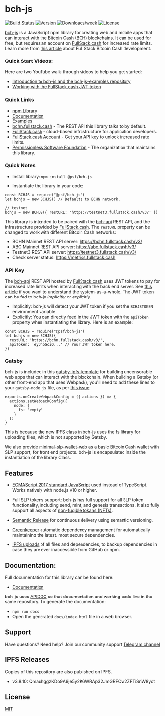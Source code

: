 # bch-js

[![Build Status](https://travis-ci.org/Permissionless-Software-Foundation/bch-js.svg?branch=master)](https://travis-ci.org/Permissionless-Software-Foundation/bch-js)
[![Version](https://img.shields.io/npm/v/@psf/bch-js)](https://www.npmjs.com/package/@psf/bch-js)
[![Downloads/week](https://img.shields.io/npm/dw/@psf/bch-js)](https://npmjs.org/package/@psf/bch-js)
[![License](https://img.shields.io/npm/l/@psf/bch-js)](https://github.com/Permissionless-Software-Foundation/bch-js/blob/master/LICENSE.md)

[bch-js](https://www.npmjs.com/package/@psf/bch-js) is a JavaScript npm library for creating web and mobile apps that can interact with the Bitcoin Cash (BCH) blockchains. It can be used for free, but requires an account on [FullStack.cash](https://fullstack.cash) for increased rate limits. Learn more from [this article](https://troutsblog.com/research/bitcoin-cash/how-to-bch-full-stack-developer) about Full Stack Bitcoin Cash development.

### Quick Start Videos:

Here are two YouTube walk-through videos to help you get started:

- [Introduction to bch-js and the bch-js-examples repository](https://youtu.be/GD2i1ZUiyrk)
- [Working with the FullStack.cash JWT token](https://youtu.be/GD2i1ZUiyrk)

### Quick Links

- [npm Library](https://www.npmjs.com/package/@psf/bch-js)
- [Documentation](https://bchjs.fullstack.cash/)
- [Examples](https://github.com/Permissionless-Software-Foundation/bch-js-examples)
- [bchn.fullstack.cash](https://bchn.fullstack.cash) - The REST API this library talks to by default.
- [FullStack.cash](https://fullstack.cash) - cloud-based infrastructure for application developers.
- [FullStack.cash Account](https://fullstack.cash/login) - Get your API key to unlock increased rate limits.
- [Permissionless Software Foundation](https://psfoundation.cash) - The organization that maintains this library.

### Quick Notes

- Install library: `npm install @psf/bch-js`

- Instantiate the library in your code:

```
const BCHJS = require("@psf/bch-js")
let bchjs = new BCHJS() // Defaults to BCHN network.

// testnet
bchjs = new BCHJS({ restURL: 'https://testnet3.fullstack.cash/v3/' })
```

This library is intended to be paired with
the [bch-api](https://github.com/Permissionless-Software-Foundation/bch-api) REST API, and the infrastructure provided by [FullStack.cash](https://fullstack.cash). The `restURL` property can be changed to work with different Bitcoin Cash networks:

- BCHN Mainnet REST API server: https://bchn.fullstack.cash/v3/
- ABC Mainnet REST API server: https://abc.fullstack.cash/v3/
- Testnet3 REST API server: https://testnet3.fullstack.cash/v3/
- Check server status: https://metrics.fullstack.cash

### API Key

The [bch-api](https://github.com/Permissionless-Software-Foundation/bch-api) REST API hosted by [FullStack.cash](https://fullstack.cash) uses JWT tokens to pay for increased
rate limits when interacting with the back end server. See [this article](https://troutsblog.com/research/bitcoin-cash/how-to-bch-full-stack-developer) if you want to understand the system-as-a-whole. The JWT token can be fed to bch-js _implicitly_ or _explicitly_.

- Implicitly: bch-js will detect your JWT token if you set the `BCHJSTOKEN` environment variable.
- Explicitly: You can directly feed in the JWT token with the `apiToken` property when instantiating the library. Here is an example:

```
const BCHJS = require("@psf/bch-js")
let bchjs = new BCHJS({
  restURL: 'https://bchn.fullstack.cash/v3/',
  apiToken: 'eyJhbGciO...' // Your JWT token here.
})
```

### Gatsby

bch-js is included in this [gatsby-ipfs-template](https://github.com/Permissionless-Software-Foundation/gatsby-ipfs-template) for building uncensorable web apps that can interact with the blockchain. When building a Gatsby (or other front-end app that uses Webpack), you'll need to add these lines to your `gatsby-node.js` file, as per [this issue](https://github.com/gatsbyjs/gatsby/issues/564):

```
exports.onCreateWebpackConfig = ({ actions }) => {
  actions.setWebpackConfig({
    node: {
      fs: 'empty'
    }
  })
}
```

This is because the new IPFS class in bch-js uses the fs library for uploading files, which is not supported by Gatsby.

We also provide [minimal-slp-wallet-web](https://www.npmjs.com/package/minimal-slp-wallet-web) as a basic Bitcoin Cash wallet with SLP support, for front end projects. bch-js is encapsulated inside the instantiation of the library Class.

## Features

- [ECMAScript 2017 standard JavaScript](https://en.wikipedia.org/wiki/ECMAScript#8th_Edition_-_ECMAScript_2017) used instead of TypeScript. Works
  natively with node.js v10 or higher.

- Full SLP tokens support: bch-js has full support for all SLP token functionality, including send, mint, and genesis transactions. It also fully support all aspects of [non-fugible tokans (NFTs)](https://www.youtube.com/watch?v=vvlpYUx6HRs).

- [Semantic Release](https://github.com/semantic-release/semantic-release) for
  continuous delivery using semantic versioning.

- [Greenkeeper](https://greenkeeper.io/) automatic dependency management for
  automatically maintaining the latest, most secure dependencies.

- [IPFS uploads](https://ipfs.io) of all files and dependencies, to backup
  dependencies in case they are ever inaccessible from GitHub or npm.

## Documentation:

Full documentation for this library can be found here:

- [Documentation](https://bchjs.fullstack.cash/)

bch-js uses [APIDOC](http://apidocjs.com/) so that documentation and working code
live in the same repository. To generate the documentation:

- `npm run docs`
- Open the generated `docs/index.html` file in a web browser.

## Support

Have questions? Need help? Join our community support
[Telegram channel](https://t.me/bch_js_toolkit)

## IPFS Releases

Copies of this repository are also published on IPFS.

- v3.8.10: QmauhggzKDo9A9je5y2K6WRAp32JmGRFCw2ZFTiSnW8yot

## License

[MIT](LICENSE.md)
